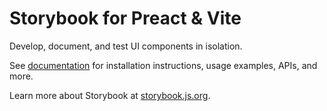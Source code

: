 # Storybook for Preact & Vite

Develop, document, and test UI components in isolation.

See [documentation](https://storybook.js.org/docs/get-started/frameworks/preact-vite?renderer=preact&utm_source=readme) for installation instructions, usage examples, APIs, and more.

Learn more about Storybook at [storybook.js.org](https://storybook.js.org/?utm_source=readme).
